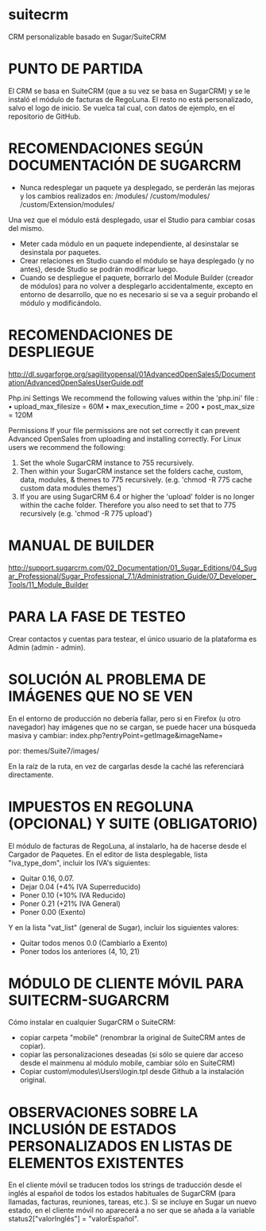 suitecrm
========

CRM personalizable basado en Sugar/SuiteCRM

PUNTO DE PARTIDA
================

El CRM se basa en SuiteCRM (que a su vez se basa en SugarCRM) y se le instaló el módulo de facturas de RegoLuna. El resto no está personalizado, salvo el logo de inicio.
Se vuelca tal cual, con datos de ejemplo, en el repositorio de GitHub.

RECOMENDACIONES SEGÚN DOCUMENTACIÓN DE SUGARCRM
===============================================

- Nunca redesplegar un paquete ya desplegado, se perderán las mejoras y los cambios realizados en:
/modules/
/custom/modules/
/custom/Extension/modules/

Una vez que el módulo está desplegado, usar el Studio para cambiar cosas del mismo.

- Meter cada módulo en un paquete independiente, al desinstalar se desinstala por paquetes.
- Crear relaciones en Studio cuando el módulo se haya desplegado (y no antes), desde Studio se podrán modificar luego.
- Cuando se despliegue el paquete, borrarlo del Module Builder (creador de módulos) para no volver a desplegarlo accidentalmente, excepto en entorno de desarrollo, que no es necesario si se va a seguir probando el módulo y modificándolo.

RECOMENDACIONES DE DESPLIEGUE
=============================

http://dl.sugarforge.org/sagilityopensal/01AdvancedOpenSales5/Documentation/AdvancedOpenSalesUserGuide.pdf

Php.ini Settings
We recommend the following values within the 'php.ini' file :
• upload_max_filesize = 60M
• max_execution_time = 200
• post_max_size = 120M

Permissions
If your file permissions are not set correctly it can prevent Advanced OpenSales from 
uploading and installing correctly. 
For Linux users we recommend the following:
1. Set the whole SugarCRM instance to 755 recursively.
2. Then within your SugarCRM instance set the folders cache, custom, data, modules,
& themes to 775 recursively. (e.g. 'chmod -R 775 cache custom data modules 
themes')
3. If you are using SugarCRM 6.4 or higher the 'upload' folder is no longer within the 
cache folder. Therefore you also need to set that to 775 recursively (e.g. 'chmod -R 
775 upload')


MANUAL DE BUILDER
=================

http://support.sugarcrm.com/02_Documentation/01_Sugar_Editions/04_Sugar_Professional/Sugar_Professional_7.1/Administration_Guide/07_Developer_Tools/11_Module_Builder

PARA LA FASE DE TESTEO
======================

Crear contactos y cuentas para testear, el único usuario de la plataforma es Admin (admin - admin).

SOLUCIÓN AL PROBLEMA DE IMÁGENES QUE NO SE VEN
==============================================

En el entorno de producción no debería fallar, pero si en Firefox (u otro navegador) hay imágenes que no se cargan, se puede hacer una búsqueda masiva y cambiar:
index.php?entryPoint=getImage&imageName=

por:
themes/Suite7/images/

En la raíz de la ruta, en vez de cargarlas desde la caché las referenciará directamente.

IMPUESTOS EN REGOLUNA (OPCIONAL) Y SUITE (OBLIGATORIO)
======================================================

El módulo de facturas de RegoLuna, al instalarlo, ha de hacerse desde el Cargador de Paquetes.
En el editor de lista desplegable, lista "iva_type_dom", incluir los IVA's siguientes:
- Quitar 0.16, 0.07.
- Dejar 0.04 (+4% IVA Superreducido)
- Poner 0.10 (+10% IVA Reducido)
- Poner 0.21 (+21% IVA General)
- Poner 0.00 (Exento)

Y en la lista "vat_list" (general de Sugar), incluir los siguientes valores:
- Quitar todos menos 0.0 (Cambiarlo a Exento)
- Poner todos los anteriores (4, 10, 21)

MÓDULO DE CLIENTE MÓVIL PARA SUITECRM-SUGARCRM
==============================================

Cómo instalar en cualquier SugarCRM o SuiteCRM:

- copiar carpeta "mobile" (renombrar la original de SuiteCRM antes de copiar).
- copiar las personalizaciones deseadas (si sólo se quiere dar acceso desde el mainmenu al módulo mobile, cambiar sólo en SuiteCRM)
- Copiar custom\modules\Users\login.tpl desde Github a la instalación original.

OBSERVACIONES SOBRE LA INCLUSIÓN DE ESTADOS PERSONALIZADOS EN LISTAS DE ELEMENTOS EXISTENTES
============================================================================================

En el cliente móvil se traducen todos los strings de traducción desde el inglés al español de todos los estados habituales de SugarCRM (para llamadas, facturas, reuniones, tareas, etc.).
Si se incluye en Sugar un nuevo estado, en el cliente móvil no aparecerá a no ser que se añada a la variable status2["valorInglés"] = "valorEspañol".

